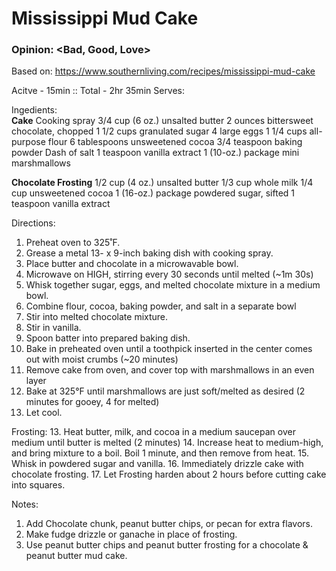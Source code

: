 # Mississippi Mud Cake
### Opinion: <Bad, Good, Love>

Based on: https://www.southernliving.com/recipes/mississippi-mud-cake  

Acitve - 15min :: Total - 2hr 35min
Serves:  

Ingedients:  
__Cake__
Cooking spray
3/4 cup (6 oz.) unsalted butter 
2 ounces bittersweet chocolate, chopped
1 1/2 cups granulated sugar
4 large eggs
1 1/4 cups all-purpose flour
6 tablespoons unsweetened cocoa
3/4 teaspoon baking powder
Dash of salt
1 teaspoon vanilla extract
1 (10-oz.) package mini marshmallows

__Chocolate Frosting__
1/2 cup (4 oz.) unsalted butter
1/3 cup whole milk 
1/4 cup unsweetened cocoa
1 (16-oz.) package powdered sugar, sifted
1 teaspoon vanilla extract

Directions:  
1. Preheat oven to 325˚F. 
2. Grease a metal 13- x 9-inch baking dish with cooking spray. 
3. Place butter and chocolate in a microwavable bowl. 
4. Microwave on HIGH, stirring every 30 seconds until melted (~1m 30s)
5. Whisk together sugar, eggs, and melted chocolate mixture in a medium bowl. 
6. Combine flour, cocoa, baking powder, and salt in a separate bowl
7. Stir into melted chocolate mixture. 
8. Stir in vanilla.
9. Spoon batter into prepared baking dish. 
10. Bake in preheated oven until a toothpick inserted in the center comes out with moist crumbs (~20 minutes) 
11. Remove cake from oven, and cover top with marshmallows in an even layer 
12. Bake at 325°F until marshmallows are just soft/melted as desired (2 minutes for gooey, 4 for melted)
13. Let cool.

Frosting:
13. Heat butter, milk, and cocoa in a medium saucepan over medium until butter is melted (2 minutes) 
14. Increase heat to medium-high, and bring mixture to a boil. Boil 1 minute, and then remove from heat. 
15. Whisk in powdered sugar and vanilla. 
16. Immediately drizzle cake with chocolate frosting. 
17. Let Frosting harden about 2 hours before cutting cake into squares.

Notes:
1. Add Chocolate chunk, peanut butter chips, or pecan for extra flavors.
2. Make fudge drizzle or ganache in place of frosting.
3. Use peanut butter chips and peanut butter frosting for a chocolate & peanut butter mud cake.

